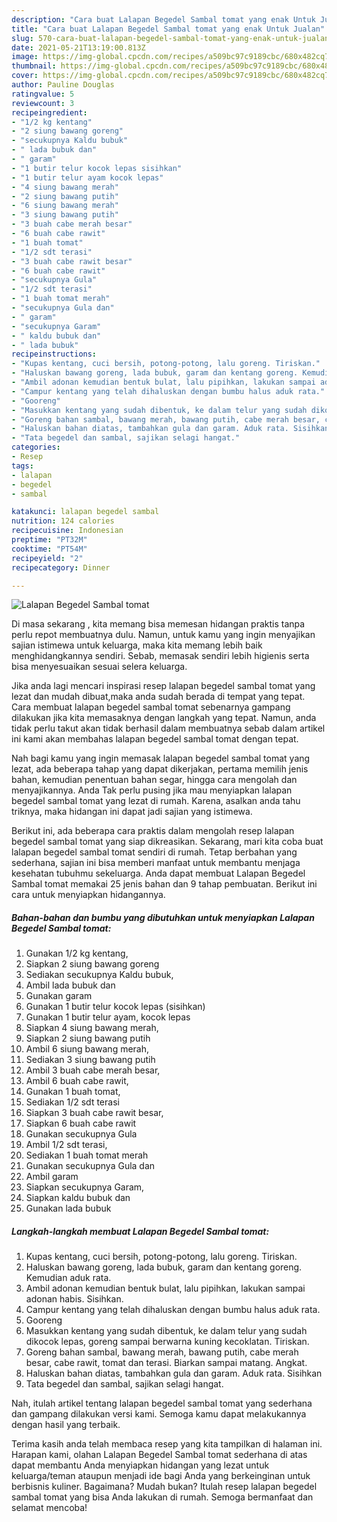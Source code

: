 ```yaml
---
description: "Cara buat Lalapan Begedel Sambal tomat yang enak Untuk Jualan"
title: "Cara buat Lalapan Begedel Sambal tomat yang enak Untuk Jualan"
slug: 570-cara-buat-lalapan-begedel-sambal-tomat-yang-enak-untuk-jualan
date: 2021-05-21T13:19:00.813Z
image: https://img-global.cpcdn.com/recipes/a509bc97c9189cbc/680x482cq70/lalapan-begedel-sambal-tomat-foto-resep-utama.jpg
thumbnail: https://img-global.cpcdn.com/recipes/a509bc97c9189cbc/680x482cq70/lalapan-begedel-sambal-tomat-foto-resep-utama.jpg
cover: https://img-global.cpcdn.com/recipes/a509bc97c9189cbc/680x482cq70/lalapan-begedel-sambal-tomat-foto-resep-utama.jpg
author: Pauline Douglas
ratingvalue: 5
reviewcount: 3
recipeingredient:
- "1/2 kg kentang"
- "2 siung bawang goreng"
- "secukupnya Kaldu bubuk"
- " lada bubuk dan"
- " garam"
- "1 butir telur kocok lepas sisihkan"
- "1 butir telur ayam kocok lepas"
- "4 siung bawang merah"
- "2 siung bawang putih"
- "6 siung bawang merah"
- "3 siung bawang putih"
- "3 buah cabe merah besar"
- "6 buah cabe rawit"
- "1 buah tomat"
- "1/2 sdt terasi"
- "3 buah cabe rawit besar"
- "6 buah cabe rawit"
- "secukupnya Gula"
- "1/2 sdt terasi"
- "1 buah tomat merah"
- "secukupnya Gula dan"
- " garam"
- "secukupnya Garam"
- " kaldu bubuk dan"
- " lada bubuk"
recipeinstructions:
- "Kupas kentang, cuci bersih, potong-potong, lalu goreng. Tiriskan."
- "Haluskan bawang goreng, lada bubuk, garam dan kentang goreng. Kemudian aduk rata."
- "Ambil adonan kemudian bentuk bulat, lalu pipihkan, lakukan sampai adonan habis. Sisihkan."
- "Campur kentang yang telah dihaluskan dengan bumbu halus aduk rata."
- "Gooreng"
- "Masukkan kentang yang sudah dibentuk, ke dalam telur yang sudah dikocok lepas, goreng sampai berwarna kuning kecoklatan. Tiriskan."
- "Goreng bahan sambal, bawang merah, bawang putih, cabe merah besar, cabe rawit, tomat dan terasi. Biarkan sampai matang. Angkat."
- "Haluskan bahan diatas, tambahkan gula dan garam. Aduk rata. Sisihkan"
- "Tata begedel dan sambal, sajikan selagi hangat."
categories:
- Resep
tags:
- lalapan
- begedel
- sambal

katakunci: lalapan begedel sambal 
nutrition: 124 calories
recipecuisine: Indonesian
preptime: "PT32M"
cooktime: "PT54M"
recipeyield: "2"
recipecategory: Dinner

---
```



![Lalapan Begedel Sambal tomat](https://img-global.cpcdn.com/recipes/a509bc97c9189cbc/680x482cq70/lalapan-begedel-sambal-tomat-foto-resep-utama.jpg)

Di masa  sekarang , kita memang bisa memesan hidangan praktis tanpa perlu repot membuatnya dulu. Namun, untuk kamu yang ingin menyajikan sajian istimewa untuk keluarga, maka kita memang lebih baik menghidangkannya sendiri. Sebab, memasak sendiri lebih higienis serta bisa menyesuaikan sesuai selera keluarga.

Jika anda lagi mencari inspirasi resep lalapan begedel sambal tomat yang lezat dan mudah dibuat,maka anda sudah berada di tempat yang tepat. Cara membuat lalapan begedel sambal tomat  sebenarnya gampang dilakukan jika kita memasaknya dengan langkah yang tepat. Namun, anda tidak perlu takut akan tidak berhasil dalam membuatnya 
sebab dalam artikel ini kami akan membahas lalapan begedel sambal tomat dengan tepat.  



Nah bagi kamu yang ingin memasak lalapan begedel sambal tomat yang lezat, ada beberapa tahap yang dapat dikerjakan, pertama memilih jenis bahan, kemudian penentuan bahan segar, hingga cara mengolah dan menyajikannya. Anda Tak perlu pusing jika mau menyiapkan lalapan begedel sambal tomat yang lezat di rumah. Karena, asalkan anda  tahu triknya, maka hidangan ini dapat jadi sajian yang istimewa.

Berikut ini, ada beberapa cara praktis  dalam mengolah resep lalapan begedel sambal tomat yang siap dikreasikan. Sekarang, mari kita coba buat lalapan begedel sambal tomat sendiri di rumah. Tetap berbahan yang sederhana, sajian ini bisa memberi manfaat untuk membantu menjaga kesehatan tubuhmu sekeluarga. Anda dapat membuat Lalapan Begedel Sambal tomat memakai 25 jenis bahan dan 9 tahap pembuatan. Berikut ini cara untuk menyiapkan hidangannya.

<!--inarticleads1-->

##### Bahan-bahan dan bumbu yang dibutuhkan untuk menyiapkan Lalapan Begedel Sambal tomat:

1. Gunakan 1/2 kg kentang,
1. Siapkan 2 siung bawang goreng
1. Sediakan secukupnya Kaldu bubuk,
1. Ambil  lada bubuk dan
1. Gunakan  garam
1. Gunakan 1 butir telur kocok lepas (sisihkan)
1. Gunakan 1 butir telur ayam, kocok lepas
1. Siapkan 4 siung bawang merah,
1. Siapkan 2 siung bawang putih
1. Ambil 6 siung bawang merah,
1. Sediakan 3 siung bawang putih
1. Ambil 3 buah cabe merah besar,
1. Ambil 6 buah cabe rawit,
1. Gunakan 1 buah tomat,
1. Sediakan 1/2 sdt terasi
1. Siapkan 3 buah cabe rawit besar,
1. Siapkan 6 buah cabe rawit
1. Gunakan secukupnya Gula
1. Ambil 1/2 sdt terasi,
1. Sediakan 1 buah tomat merah
1. Gunakan secukupnya Gula dan
1. Ambil  garam
1. Siapkan secukupnya Garam,
1. Siapkan  kaldu bubuk dan
1. Gunakan  lada bubuk




<!--inarticleads2-->

##### Langkah-langkah membuat Lalapan Begedel Sambal tomat:

1. Kupas kentang, cuci bersih, potong-potong, lalu goreng. Tiriskan.
1. Haluskan bawang goreng, lada bubuk, garam dan kentang goreng. Kemudian aduk rata.
1. Ambil adonan kemudian bentuk bulat, lalu pipihkan, lakukan sampai adonan habis. Sisihkan.
1. Campur kentang yang telah dihaluskan dengan bumbu halus aduk rata.
1. Gooreng
1. Masukkan kentang yang sudah dibentuk, ke dalam telur yang sudah dikocok lepas, goreng sampai berwarna kuning kecoklatan. Tiriskan.
1. Goreng bahan sambal, bawang merah, bawang putih, cabe merah besar, cabe rawit, tomat dan terasi. Biarkan sampai matang. Angkat.
1. Haluskan bahan diatas, tambahkan gula dan garam. Aduk rata. Sisihkan
1. Tata begedel dan sambal, sajikan selagi hangat.




Nah, itulah artikel tentang  lalapan begedel sambal tomat  yang sederhana dan gampang dilakukan versi kami. Semoga kamu dapat melakukannya dengan hasil yang terbaik. 

Terima kasih anda telah membaca resep yang kita tampilkan di halaman ini. Harapan kami, olahan  Lalapan Begedel Sambal tomat sederhana di atas dapat membantu Anda menyiapkan hidangan yang lezat untuk keluarga/teman ataupun menjadi ide bagi Anda yang berkeinginan untuk berbisnis kuliner. Bagaimana? Mudah bukan? Itulah resep lalapan begedel sambal tomat yang bisa Anda lakukan di rumah. Semoga bermanfaat dan selamat mencoba!

